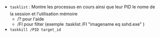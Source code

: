- `tasklist` : Montre les processus en cours ainsi que leur PID le nome de la session et l'utilisation mémoire
	- /? pour l'aide
	- /FI pour filter (exemple :tasklist /FI "imagename eq sshd.exe" )
- `taskkill /PID target_id`